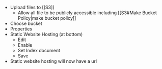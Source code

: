 - Upload files to [[S3]]
	- Allow all file to be publicly accessible including [[S3#Make Bucket Policy|make bucket policy]]
- Choose bucket
- Properties
- Static Website Hosting (at bottom)
	- Edit
	- Enable
	- Set Index document
	- Save
- Static website hosting will now have a url
